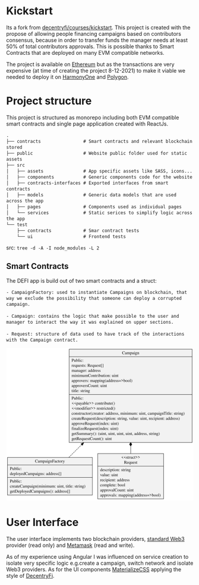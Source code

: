# Kickstart

Its a fork from [decentryfi/courses/kickstart](https://github.com/decentryfi/courses/tree/main/kickstart). This project is created with the propose of allowing people financing campaigns based on contributors consensus, because in order to transfer funds the manager needs at least 50% of total contributors approvals. This is possible thanks to Smart Contracts that are deployed on many EVM compatible networks.

The project is available on [Ethereum](https://ethereum.org/en/) but as the transactions are very expensive (at time of creating the project 8-12-2021) to make it viable we needed to deploy it on [HarmonyOne](https://www.harmony.one/) and [Polygon](https://polygon.technology/).

# Project structure

This project is structured as monorepo including both EVM compatible smart contracts and single page application created with ReactJs.

```
.
├── contracts                # Smart contracts and relevant blockchain stored
├── public                   # Website public folder used for static assets
├── src
│   ├── assets               # App specific assets like SASS, icons...
│   ├── components           # Generic components code for the website
│   ├── contracts-interfaces # Exported interfaces from smart contracts
│   ├── models               # Generic data models that are used across the app
│   ├── pages                # Components used as individual pages
│   └── services             # Static serices to simplify logic across the app
└── test
    ├── contracts            # Smar contract tests
    └── ui                   # Frontend tests
```

src: `tree -d -A -I node_modules -L 2`

## Smart Contracts

The DEFI app is build out of two smart contracts and a struct:

    - CampaignFactory: used to instantiate Campaigns on blockchain, that way we exclude the possibility that someone can deploy a corrupted campaign.

    - Campaign: contains the logic that make possible to the user and manager to interact the way it was explained on upper sections.

    - Request: structure of data used to have track of the interactions with the Campaign contract.

![ERD](./public/contracts-erd.svg)

# User Interface

The user interface implements two blockchain providers, [standard Web3](https://www.npmjs.com/package/web3) provider (read only) and [Metamask](https://www.npmjs.com/package/@metamask/detect-provider) (read and write).

As of my experience using Angular I was influenced on service creation to isolate very specific logic e.g.create a campaign, switch network and isolate Web3 providers. As for the UI components [MaterializeCSS](https://react-materialize.github.io/react-materialize/?path=/story/*) applying the style of [DecentryFi](https://github.com/decentryfi/styleguide).
